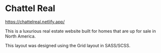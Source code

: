 # Chattel Real

https://chattelreal.netlify.app/

This is a luxurious real estate website built for homes that are up for sale in North America.

This layout was designed using the Grid layout in SASS/SCSS.
